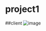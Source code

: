 # project1
##client
![image](https://github.com/estiHaker/HadasimProject/assets/144729995/cf8f76b7-7104-4888-bb1b-6dde9a4bcef3)
